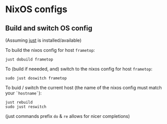 # NixOS configs

## Build and switch OS config

(Assuming [just](https://github.com/casey/just) is installed/available)


To build the nixos config for host `frametop`:
```
just dobuild frametop
```

To (build if neeeded, and) switch to the nixos config for host `frametop`:
```
sudo just doswitch frametop
```

To buid / switch the current host (the name of the nixos config must match your `` `hostname` ``):
```
just rebuild
sudo just reswitch
```

(just commands prefix `do` & `re` allows for nicer completions)

